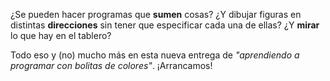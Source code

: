 ¿Se pueden hacer programas que **sumen** cosas? 
¿Y dibujar figuras en distintas **direcciones** sin tener que especificar cada una de ellas?
¿Y **mirar** lo que hay en el tablero?

Todo eso y (no) mucho más en esta nueva entrega de _"aprendiendo a programar con bolitas de colores"_. ¡Arrancamos!